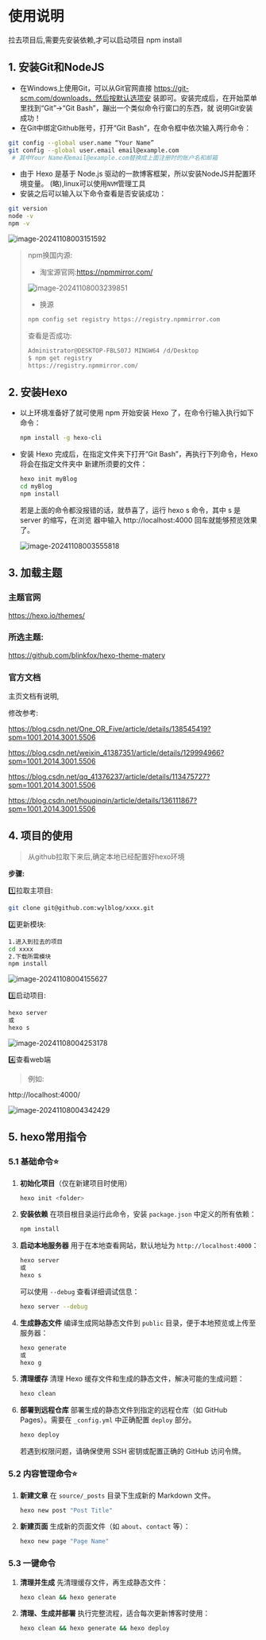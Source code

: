 # 使用说明
拉去项目后,需要先安装依赖,才可以启动项目
npm install

## 1. 安装Git和NodeJS  

- 在Windows上使用Git，可以从Git官网直接 https://git-scm.com/downloads，然后按默认选项安 装即可。安装完成后，在开始菜单里找到“Git”->“Git Bash”，蹦出一个类似命令行窗口的东西，就 说明Git安装成功！
- 在Git中绑定Github账号，打开“Git Bash”，在命令框中依次输入两行命令：

```sh
git config --global user.name “Your Name”        
git config --global user.email email@example.com
 # 其中Your Name和email@example.com替换成上面注册时的账户名和邮箱
```

- 由于 Hexo 是基于 Node.js 驱动的一款博客框架，所以安装NodeJS并配置环境变量。 (略),linux可以使用`NVM`管理工具
- 安装之后可以输入以下命令查看是否安装成功：

```sh
git version
node -v
npm -v
```

![image-20241108003151592](https://hj-typora-images-1319512400.cos.ap-guangzhou.myqcloud.com/images/202411080031637.png)

> npm换国内源:
>
> - 淘宝源官网:https://npmmirror.com/
>
> ![image-20241108003239851](https://hj-typora-images-1319512400.cos.ap-guangzhou.myqcloud.com/images/202411080032958.png)
>
> - 换源
>
> ```sh
> npm config set registry https://registry.npmmirror.com
> ```
>
> 查看是否成功:
>
> ```sh
> Administrator@DESKTOP-FBLS07J MINGW64 /d/Desktop
> $ npm get registry
> https://registry.npmmirror.com/
> ```

## 2. 安装Hexo

- 以上环境准备好了就可使用 npm 开始安装 Hexo 了，在命令行输入执行如下命令：

  ```sh
  npm install -g hexo-cli
  ```

- 安装 Hexo 完成后，在指定文件夹下打开“Git Bash”，再执行下列命令，Hexo 将会在指定文件夹中 新建所须要的文件：

  ```sh
  hexo init myBlog
  cd myBlog
  npm install
  ```

  若是上面的命令都没报错的话，就恭喜了，运行 hexo s 命令，其中 s 是 server 的缩写，在浏览 器中输入  http://localhost:4000  回车就能够预览效果了。

  ![image-20241108003555818](https://hj-typora-images-1319512400.cos.ap-guangzhou.myqcloud.com/images/202411080035876.png)

  

## 3. 加载主题

### 主题官网
https://hexo.io/themes/

### 所选主题:
https://github.com/blinkfox/hexo-theme-matery

### 官方文档
主页文档有说明,

修改参考:

https://blog.csdn.net/One_OR_Five/article/details/138545419?spm=1001.2014.3001.5506

https://blog.csdn.net/weixin_41387351/article/details/129994966?spm=1001.2014.3001.5506

https://blog.csdn.net/qq_41376237/article/details/113475727?spm=1001.2014.3001.5506

https://blog.csdn.net/houqinqin/article/details/136111867?spm=1001.2014.3001.5506

## 4. 项目的使用

> 从github拉取下来后,确定本地已经配置好hexo环境

**步骤:**

:one:拉取主项目:

```sh
git clone git@github.com:wylblog/xxxx.git
```

:two:更新模块:

```sh
1.进入到拉去的项目
cd xxxx
2.下载所需模块
npm install
```

![image-20241108004155627](https://hj-typora-images-1319512400.cos.ap-guangzhou.myqcloud.com/images/202411080041687.png)

:three:启动项目:

```sh
hexo server
或
hexo s
```

![image-20241108004253178](https://hj-typora-images-1319512400.cos.ap-guangzhou.myqcloud.com/images/202411080042247.png)

:four:查看web端

> 例如:

 http://localhost:4000/

![image-20241108004342429](https://hj-typora-images-1319512400.cos.ap-guangzhou.myqcloud.com/images/202411080043615.png)

## 5. hexo常用指令

### 5.1 基础命令:star:

1. **初始化项目**（仅在新建项目时使用）

   ```sh
   hexo init <folder>
   ```

2. **安装依赖**
   在项目根目录运行此命令，安装 `package.json` 中定义的所有依赖：

   ```bash
   npm install
   ```

3. **启动本地服务器**
   用于在本地查看网站，默认地址为 `http://localhost:4000`：

   ```bash
   hexo server
   或
   hexo s
   ```

   可以使用 `--debug` 查看详细调试信息：

   ```sh
   hexo server --debug
   ```

4. **生成静态文件**
   编译生成网站静态文件到 `public` 目录，便于本地预览或上传至服务器：

   ```sh
   hexo generate
   或
   hexo g
   ```

5. **清理缓存**
   清理 Hexo 缓存文件和生成的静态文件，解决可能的生成问题：

   ```sh
   hexo clean
   ```

6. **部署到远程仓库**
   部署生成的静态文件到指定的远程仓库（如 GitHub Pages）。需要在 `_config.yml` 中正确配置 `deploy` 部分。

   ```sh
   hexo deploy
   ```

   若遇到权限问题，请确保使用 SSH 密钥或配置正确的 GitHub 访问令牌。

### 5.2 内容管理命令:star:

1. **新建文章**
   在 `source/_posts` 目录下生成新的 Markdown 文件。

   ```sh
   hexo new post "Post Title"
   ```

2. **新建页面**
   生成新的页面文件（如 `about`、`contact` 等）：

   ```sh
   hexo new page "Page Name"
   ```

### 5.3 一键命令

1. **清理并生成**
   先清理缓存文件，再生成静态文件：

   ```sh
   hexo clean && hexo generate
   ```

2. **清理、生成并部署**
   执行完整流程，适合每次更新博客时使用：

   ```bash
   hexo clean && hexo generate && hexo deploy
   ```
